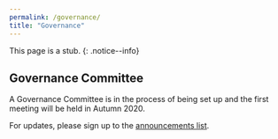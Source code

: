 ```yaml
---
permalink: /governance/
title: "Governance"
---
```


This page is a stub.
{: .notice--info}

## Governance Committee

A Governance Committee is in the process of being set up and the first meeting will be held in Autumn 2020. 

For updates, please sign up to the [announcements list](https://mailchi.mp/0c3d3b3c0a53/solderpad-hardware-license-updates).
